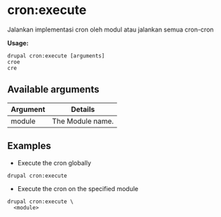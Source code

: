 # cron:execute
Jalankan implementasi cron oleh modul atau jalankan semua cron-cron

**Usage:**
```
drupal cron:execute [arguments]
croe
cre
```

## Available arguments
Argument | Details
---------|-------------
module | The Module name.

## Examples
* Execute the cron globally
```
drupal cron:execute
```
* Execute the cron on the specified module
```
drupal cron:execute \
  <module>
```
